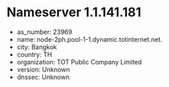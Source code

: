 # Nameserver 1.1.141.181

* as_number: 23969
* name: node-2ph.pool-1-1.dynamic.totinternet.net.
* city: Bangkok
* country: TH
* organization: TOT Public Company Limited
* version: Unknown
* dnssec: Unknown

